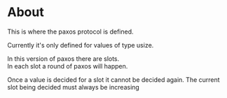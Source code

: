 # About 
This is where the paxos protocol is defined.

Currently it's only defined for values of type usize.

In this version of paxos there are slots.  
In each slot a round of paxos will happen.

Once a value is decided for a slot it cannot be decided again.
The current slot being decided must always be increasing
